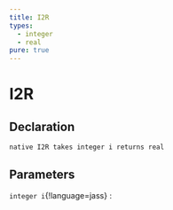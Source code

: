 ```yaml
---
title: I2R
types:
  - integer
  - real
pure: true
---
```


# I2R

## Declaration

```jass
native I2R takes integer i returns real
```

## Parameters
`integer i`{!language=jass}
: 
